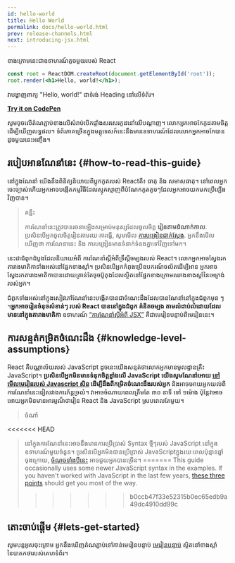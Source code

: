 ```yaml
---
id: hello-world
title: Hello World
permalink: docs/hello-world.html
prev: release-channels.html
next: introducing-jsx.html
---
```


ខាងក្រោមនេះជាឧទាហរណ៍តូចមួយរបស់ React

```jsx
const root = ReactDOM.createRoot(document.getElementById('root'));
root.render(<h1>Hello, world!</h1>);
```

វាបង្ហាញពាក្យ "Hello, world!" ជាទំរង់ Heading នៅលើទំព័រ។

**[Try it on CodePen](https://codepen.io/gaearon/pen/rrpgNB?editors=1010)**

សូមចុចលើតំណភ្ជាប់ខាងលើសំរាប់បើកផ្ទាំងសរសេរកូដនៅលើបណ្តាញ។ លោកអ្នកអាចកែកូដតាមចិត្ត ដើម្បីឃើញលទ្ធផល។ ទំព័រភាគច្រើនក្នុងមគ្គុទេសក៍នេះនឹងមានឧទាហរណ៍ដែលលោកអ្នកអាចកែបាន ដូចមួយនេះអញ្ចឹង។


## របៀបអានណែនាំនេះ {#how-to-read-this-guide}

នៅក្នុងណែនាំ យើងនឹងពិនិត្យនិយាយពីប្លុកកូតរបស់ Reactគឺ៖ ធាតុ និង សមាសធាតុ។ នៅ​ពេល​អ្នក​ចេះ​ច្បាស់​ហើយ​​ អ្នកអាចបង្កើតកម្មវិធីដែល​ស្មុគស្មាញ​ពីបំណែកកូតតូចៗដែលអ្នកអាច​យកមកប្រើឡើងវិញបាន។


>គន្លឺះ
>
>ការណែនាំនេះត្រូវបានរចនាឡើងសម្រាប់មនុស្សដែលចូលចិត្ត **រៀនតាមដំណាក់កាល**. ប្រសិនបើអ្នកចូលចិត្តរៀនតាមរយៈការធ្វើ, សូមមើល [ការបង្រៀនជាក់ស្តែង](/tutorial/tutorial.html). អ្នកនឹងមើលឃើញថា ការណែនានេះ និង ការបង្រៀនមានទំនាក់ទំនងគ្នាទៅវិញទៅមក។

នេះជាជំពូកដំបូង​ដែលនិយាយអំពី ការណែនាំស្តីអំពីទ្រឹស្តីចម្បងរបស់ React។ លោកអ្នកអាចស្វែងរកតារាងមាតិកាទាំងអស់នៅផ្នែកខាងស្តាំ។ ប្រសិនបើអ្នកកំពុងប្រើឧបករណ៍ចល័តដើម្បីអាន អ្នកអាចស្វែងរកតារាងមាតិកាបាន​ដោយគ្រាន់តែចុច​ប៊ូតុងដែលស្ថិតនៅផ្នែកខាងក្រោមឈាងខាងស្តាំនៃអេក្រង់របស់អ្នក។

ជំពូកទាំងអស់នៅក្នុងសៀវភៅណែនាំនេះបង្កើតបានជាចំណេះដឹងដែលបានណែនាំនៅក្នុងជំពូកមុន ៗ​ ។ **​អ្នកអាចរៀនចំនុចសំខាន់ៗ​ របស់​ React បាននៅក្នុង​ជំពូក​ គំនិតចម្បង តាមលំដាប់លំដោយដែលមាននៅក្នុងតារាងមាតិកា** ឧទាហរណ៍​ [“ការណែនាំស្តីអំពី JSX”](/docs/introducing-jsx.html) គឺជាមេរៀនបន្ទាប់ពីមេរៀននេះ។

## ការសន្មត់កម្រិតចំណេះដឹង {#knowledge-level-assumptions}

React គឺបណ្ណាល័យរបស់ JavaScript ដូចនេះយើងសន្មត់ថាលោកអ្នកមានមូលដ្ឋានគ្រឺះ JavaScript។ **ប្រសិនបើអ្នកមិនមានទំនុកចិត្តខ្លាំងលើ JavaScript យើងសូមណែនាំអោយ [ទៅមើលមេរៀនរបស់ Javascript សិន](https://developer.mozilla.org/en-US/docs/Web/JavaScript/A_re-introduction_to_JavaScript) ដើម្បីដឹងពីកម្រិតចំណេះដឹងរបស់អ្នក** និងអាចអោយអ្នកយល់ពីការណែនាំនេះជៀសវាងការភ័ន្តច្រលំ។ វាអាចចំណាយពេលត្រឹមតែ ៣០ នាទី ទៅ ១ម៉ោង ប៉ុន្តែវាអាចអោយអ្នកមិនមានអារម្មណ៏ថារៀន React និង​ JavaScript ស្របពេលតែមួយ។

>ចំណាំ
>
<<<<<<< HEAD
>នៅក្នុង​ការ​ណែនាំ​នេះអាចនឹង​មានការ​ប្រើ​ប្រាស់​ Syntax ថ្មីៗ​របស់ JavaScript នៅក្នុងឧទាហរណ៍​មួយចំនួន។ ប្រសិនបើអ្នកមិនបាន​ប្រើប្រាស់ JavaScript​ ក្នុងរយៈពេលប៉ុន្មានឆ្នាំ​ចុងក្រោយ, [ចំណុចទាំងបីនេះ](https://gist.github.com/gaearon/683e676101005de0add59e8bb345340c) អាចជួយអ្នកបានច្រើន។
=======
>This guide occasionally uses some newer JavaScript syntax in the examples. If you haven't worked with JavaScript in the last few years, [these three points](https://gist.github.com/gaearon/683e676101005de0add59e8bb345340c) should get you most of the way.
>>>>>>> b0ccb47f33e52315b0ec65edb9a49dc4910dd99c


## តោះចាប់ផ្តើម {#lets-get-started}

សូមបន្តអូសចុះក្រោម អ្នក​នឹង​ឃើញតំណភ្ជាប់ទៅកាន់មេរៀនបន្ទាប់ [មេរៀនបន្ទាប់](/docs/introducing-jsx.html) ស្ថិតនៅខាងស្តាំនៃបាតកថារបស់គេហទំព័រ។


